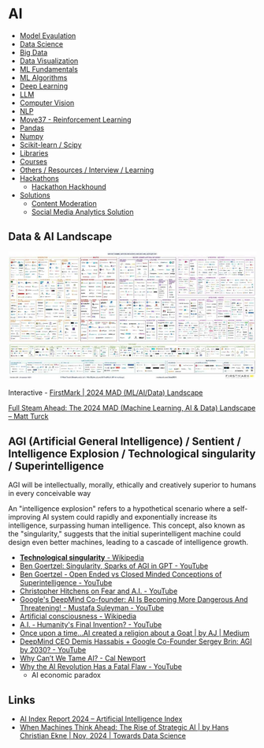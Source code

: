 # AI

- [Model Evaulation](model-evaluation/readme.md)
- [Data Science](data-science/readme.md)
- [Big Data](ai/big-data/readme.md)
- [Data Visualization](ai/data-visualization/readme.md)
- [ML Fundamentals](ml-fundamentals/readme.md)
- [ML Algorithms](ml-algorithms/readme.md)
- [Deep Learning](deep-learning/readme.md)
- [LLM](ai/llm/readme.md)
- [Computer Vision](computer-vision-cv/readme.md)
- [NLP](nlp/readme.md)
- [Move37 - Reinforcement Learning](move-37/readme.md)
- [Pandas](pandas/readme.md)
- [Numpy](numpy/readme.md)
- [Scikit-learn / Scipy](scikit-learn/readme.md)
- [Libraries](libraries/readme.md)
- [Courses](courses/readme.md)
- [Others / Resources / Interview / Learning](ai/others-resources-interview-learning-courses.md)
- [Hackathons](ai/hackathons.md)
	- [Hackathon Hackhound](ai/hackathon-hackhound.md)
- [Solutions](ai/solutions.md)
    - [Content Moderation](ai/content-moderation.md)
    - [Social Media Analytics Solution](ai/social-media-analytics-solution.md)

## Data & AI Landscape

![Data & AI Landscape](../media/Data-and-AI-Landscape-2021-v3-small.jpg)

Interactive - [FirstMark | 2024 MAD (ML/AI/Data) Landscape](https://mad.firstmark.com/)

[Full Steam Ahead: The 2024 MAD (Machine Learning, AI & Data) Landscape – Matt Turck](https://mattturck.com/mad2024/)

## AGI (Artificial General Intelligence) / Sentient / Intelligence Explosion / Technological singularity / Superintelligence

AGI will be intellectually, morally, ethically and creatively superior to humans in every conceivable way

An "intelligence explosion" refers to a hypothetical scenario where a self-improving AI system could rapidly and exponentially increase its intelligence, surpassing human intelligence. This concept, also known as the "singularity," suggests that the initial superintelligent machine could design even better machines, leading to a cascade of intelligence growth.

- [**Technological singularity** - Wikipedia](https://en.wikipedia.org/wiki/Technological_singularity)
- [Ben Goertzel: Singularity, Sparks of AGI in GPT - YouTube](https://www.youtube.com/watch?v=27zHyw_oHSI)
- [Ben Goertzel - Open Ended vs Closed Minded Conceptions of Superintelligence - YouTube](https://www.youtube.com/watch?v=4mEsJ3z6T_E)
- [Christopher Hitchens on Fear and A.I. - YouTube](https://www.youtube.com/watch?v=VmKqBlbxfUo)
- [Google's DeepMind Co-founder: AI Is Becoming More Dangerous And Threatening! - Mustafa Suleyman - YouTube](https://www.youtube.com/watch?v=CTxnLsYHWuI)
- [Artificial consciousness - Wikipedia](https://en.wikipedia.org/wiki/Artificial_consciousness)
- [A.I. ‐ Humanity's Final Invention? - YouTube](https://www.youtube.com/watch?v=fa8k8IQ1_X0)
- [Once upon a time…AI created a religion about a Goat | by AJ | Medium](https://medium.com/@Paradith/once-upon-a-time-ai-created-a-religion-about-a-goat-1ff3f40c2f42)
- [DeepMind CEO Demis Hassabis + Google Co-Founder Sergey Brin: AGI by 2030? - YouTube](https://youtu.be/M2ZtBQI2-GY)
- [Why Can’t We Tame AI? - Cal Newport](https://calnewport.com/why-cant-we-tame-ai/)
- [Why the AI Revolution Has a Fatal Flaw - YouTube](https://www.youtube.com/watch?v=hBfhd88DCZA&ab_channel=UndecidedwithMattFerrell)
	- AI economic paradox

## Links

- [AI Index Report 2024 – Artificial Intelligence Index](https://aiindex.stanford.edu/report/)
- [When Machines Think Ahead: The Rise of Strategic AI | by Hans Christian Ekne | Nov, 2024 | Towards Data Science](https://towardsdatascience.com/when-machines-think-ahead-the-rise-of-strategic-ai-91052e4c5da9)
